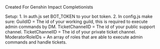 Created For Genshin Impact Completionists

Setup:
    1. In auth.js set BOT_TOKEN to your bot token.
    2. In config.js make sure:
        GuildID = The id of your working guild, this is required to execute admin commands by DM.
        TicketChannelID = The id of your public support channel.
        TicketChannelID = The id of your private ticket channel.
        ModeratorRoleIDs = An array of roles that are able to execute admin commands and handle tickets.
    


